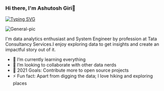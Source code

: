 ### Hi there, I'm Ashutosh Giri👋

[![Typing SVG](https://readme-typing-svg.herokuapp.com/?lines=First+line+of+text;Second+line+of+text)](https://git.io/typing-svg)


![General-pic](https://user-images.githubusercontent.com/33763323/184344269-b97bd4ce-ca18-42da-9921-8adbfd5bb3a4.jpg)

I'm data analytics enthusiast and System Engineer by profession at Tata Consultancy Services.I enjoy exploring data to get insights and create an impactful story out of it.





- 🌱 I’m currently learning everything
- 💞️ I’m looking to collaborate with other data nerds
- 🥅 2021 Goals: Contribute more to open source projects
- ⚡ Fun fact: Apart from digging the data; I love hiking and exploring places
